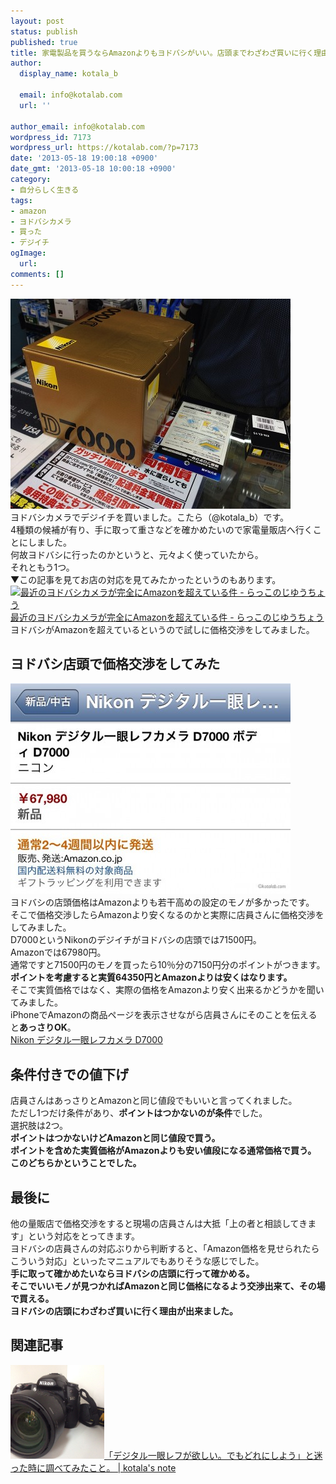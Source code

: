 ```yaml
---
layout: post
status: publish
published: true
title: 家電製品を買うならAmazonよりもヨドバシがいい。店頭までわざわざ買いに行く理由
author:
  display_name: kotala_b

  email: info@kotalab.com
  url: ''

author_email: info@kotalab.com
wordpress_id: 7173
wordpress_url: https://kotalab.com/?p=7173
date: '2013-05-18 19:00:18 +0900'
date_gmt: '2013-05-18 10:00:18 +0900'
category:
- 自分らしく生きる
tags:
- amazon
- ヨドバシカメラ
- 買った
- デジイチ
ogImage:
  url:
comments: []
---
```

<p><img src="/wp-content/uploads/Amazonyodobasi_130518-448x336.jpg" alt="Amazonyodobasi_130518" width="448" height="336" class="alignnone size-large wp-image-7174" /><br />
ヨドバシカメラでデジイチを買いました。こたら（@kotala_b）です。<br />
4種類の候補が有り、手に取って重さなどを確かめたいので家電量販店へ行くことにしました。<br />
何故ヨドバシに行ったのかというと、元々よく使っていたから。<br />
それともう1つ。<br />
▼この記事を見てお店の対応を見てみたかったというのもあります。<br />
<a href="http://frnk.hatenablog.jp/entry/2013/04/08/080159" target="_blank"><img  class="alignleft" src="https://capture.heartrails.com/150x130?http://frnk.hatenablog.jp/entry/2013/04/08/080159" alt="最近のヨドバシカメラが完全にAmazonを超えている件 - らっこのじゆうちょう" width="150" height="130" /></a><a href="http://frnk.hatenablog.jp/entry/2013/04/08/080159" target="_blank">最近のヨドバシカメラが完全にAmazonを超えている件 - らっこのじゆうちょう</a><a href="https://b.hatena.ne.jp/entry/http://frnk.hatenablog.jp/entry/2013/04/08/080159" target="_blank"><img border="0" src="https://b.hatena.ne.jp/entry/image/http://frnk.hatenablog.jp/entry/2013/04/08/080159" alt="" /></a><br style="clear:both;" />ヨドバシがAmazonを超えているというので試しに価格交渉をしてみました。<br />
</p>
<!--more-->
<h2>ヨドバシ店頭で価格交渉をしてみた</h2>
<p><img src="/wp-content/uploads/Amazonyodobasi_130518_01-448x337.jpg" alt="Amazonyodobasi_130518_01" width="448" height="337" class="alignnone size-large wp-image-7175" /><br />
ヨドバシの店頭価格はAmazonよりも若干高めの設定のモノが多かったです。<br />
そこで価格交渉したらAmazonより安くなるのかと実際に店員さんに価格交渉をしてみました。<br />
D7000というNikonのデジイチがヨドバシの店頭では71500円。<br />
Amazonでは67980円。<br />
通常ですと71500円のモノを買ったら10％分の7150円分のポイントがつきます。<br />
<strong>ポイントを考慮すると実質64350円とAmazonよりは安くはなります。</strong><br />
そこで実質価格ではなく、実際の価格をAmazonより安く出来るかどうかを聞いてみました。<br />
iPhoneでAmazonの商品ページを表示させながら店員さんにそのことを伝えると<strong>あっさりOK</strong>。<br />
<a href="https://www.amazon.co.jp/exec/obidos/ASIN/B0042VJSKG/same-22/ref=nosim/" rel="nofollow" target="_blank" >Nikon デジタル一眼レフカメラ D7000</a></p>
<h2>条件付きでの値下げ</h2>
<p>店員さんはあっさりとAmazonと同じ値段でもいいと言ってくれました。<br />
ただし1つだけ条件があり、<strong>ポイントはつかないのが条件</strong>でした。<br />
選択肢は2つ。<br />
<strong>ポイントはつかないけどAmazonと同じ値段で買う。<br />
ポイントを含めた実質価格がAmazonよりも安い値段になる通常価格で買う。<br />
このどちらかということでした。</strong></p>
<h2>最後に</h2>
<p>他の量販店で価格交渉をすると現場の店員さんは大抵「上の者と相談してきます」という対応をとってきます。<br />
ヨドバシの店員さんの対応ぶりから判断すると、「Amazon価格を見せられたらこういう対応」といったマニュアルでもありそうな感じでした。<br />
<strong>手に取って確かめたいならヨドバシの店頭に行って確かめる。<br />
そこでいいモノが見つかればAmazonと同じ価格になるよう交渉出来て、その場で買える。<br />
ヨドバシの店頭にわざわざ買いに行く理由が出来ました。</strong></p>
<h2 class="rele">関連記事</h2>
<p><a href="/want-digicame" target="_blank"><img  class="alignleft" src="/wp-content/uploads/nextyear_121231-448x448.jpg" alt="「デジタル一眼レフが欲しい。でもどれにしよう」と迷った時に調べてみたこと。 | kotala's note" width="150" /></a><a href="/want-digicame" target="_blank">「デジタル一眼レフが欲しい。でもどれにしよう」と迷った時に調べてみたこと。 | kotala's note</a><br style="clear:both;" /></p>
